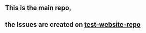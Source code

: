 ## This is the main repo, 
## the Issues are created on [test-website-repo](https://github.com/webermayank/test-main-repo)
